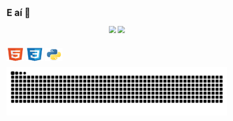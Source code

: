 ## E aí 👋

<p align="center">
  
  <img src="https://github-readme-stats.vercel.app/api?username=lucas-henrique-silva&count_private=true&show_icons=true&theme=dracula&line_height=33">
  <img src="https://github-readme-stats.vercel.app/api/top-langs/?username=lucas-henrique-silva&count_private=true&hide=html,scss,,ejs&theme=dracula&line_height=33">

</p>
  
<div style="display: inline_block"><br>
  <img align="center" alt="l-HTML" height="30" width="40" src="https://raw.githubusercontent.com/devicons/devicon/master/icons/html5/html5-original.svg">
  <img align="center" alt="l-CSS" height="30" width="40" src="https://raw.githubusercontent.com/devicons/devicon/master/icons/css3/css3-original.svg">
  <img align="center" alt="l-Python" height="30" width="40" src="https://raw.githubusercontent.com/devicons/devicon/master/icons/python/python-original.svg">

![snake gif](https://github.com/lucas-henrique-silva/lucas-henrique-silva/blob/output/github-contribution-grid-snake.svg)
